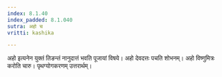 ```yaml
---
index: 8.1.40
index_padded: 8.1.040
sutra: अहो च
vritti: kashika

---
```

अहो इत्यनेन युक्तं तिङन्तं नानुदात्तं भवति पूजायां विषये। अहो देवदत्तः पचति शोभनम्। अहो विष्णुमित्रः करोति चारु। पृथग्योगकरणम् उत्तरार्थम्।